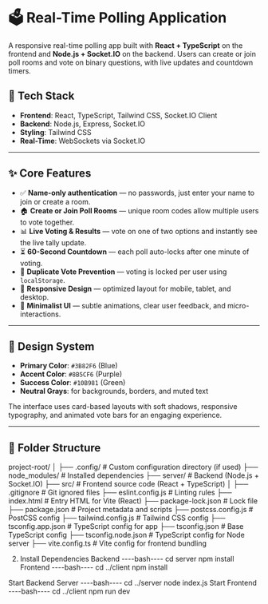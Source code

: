 # 🗳️ Real-Time Polling Application

A responsive real-time polling app built with **React + TypeScript** on the frontend and **Node.js + Socket.IO** on the backend. Users can create or join poll rooms and vote on binary questions, with live updates and countdown timers.

## 🚀 Tech Stack

- **Frontend**: React, TypeScript, Tailwind CSS, Socket.IO Client
- **Backend**: Node.js, Express, Socket.IO
- **Styling**: Tailwind CSS
- **Real-Time**: WebSockets via Socket.IO

---

## ✨ Core Features

- ✅ **Name-only authentication** — no passwords, just enter your name to join or create a room.
- 🏠 **Create or Join Poll Rooms** — unique room codes allow multiple users to vote together.
- 📊 **Live Voting & Results** — vote on one of two options and instantly see the live tally update.
- ⏳ **60-Second Countdown** — each poll auto-locks after one minute of voting.
- 🔁 **Duplicate Vote Prevention** — voting is locked per user using `localStorage`.
- 📱 **Responsive Design** — optimized layout for mobile, tablet, and desktop.
- 🎨 **Minimalist UI** — subtle animations, clear user feedback, and micro-interactions.

---

## 🎨 Design System

- **Primary Color**: `#3B82F6` (Blue)
- **Accent Color**: `#8B5CF6` (Purple)
- **Success Color**: `#10B981` (Green)
- **Neutral Grays**: for backgrounds, borders, and muted text

The interface uses card-based layouts with soft shadows, responsive typography, and animated vote bars for an engaging experience.

---

## 📁 Folder Structure

project-root/
│
├── .config/                 # Custom configuration directory (if used)
├── node_modules/            # Installed dependencies
├── server/                  # Backend (Node.js + Socket.IO)
├── src/                     # Frontend source code (React + TypeScript)
│
├── .gitignore               # Git ignored files
├── eslint.config.js         # Linting rules
├── index.html               # Entry HTML for Vite (React)
├── package-lock.json        # Lock file
├── package.json             # Project metadata and scripts
├── postcss.config.js        # PostCSS config
├── tailwind.config.js       # Tailwind CSS config
├── tsconfig.app.json        # TypeScript config for app
├── tsconfig.json            # Base TypeScript config
├── tsconfig.node.json       # TypeScript config for Node server
├── vite.config.ts           # Vite config for frontend bundling

2. Install Dependencies
Backend
----bash----
cd server
npm install
Frontend
----bash----
cd ../client
npm install

Start Backend Server
----bash----
cd ../server
node index.js
Start Frontend
----bash----
cd ../client
npm run dev
